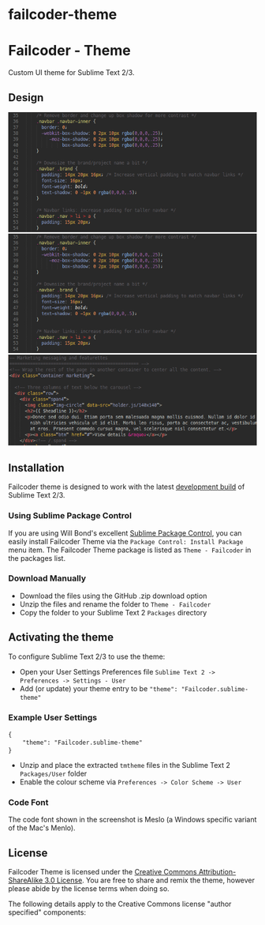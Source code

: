 failcoder-theme
===============

# Failcoder - Theme

Custom UI theme for Sublime Text 2/3.

## Design

![Failcoder Theme JS](https://github.com/failcoder/failcoder-theme/blob/master/Screens/failcoder-theme-css.png)
![Failcoder Theme CSS](https://github.com/failcoder/failcoder-theme/blob/master/Screens/failcoder-theme-css.png)
![Failcoder Theme HTML](https://github.com/failcoder/failcoder-theme/blob/master/Screens/failcoder-theme-html.png)

## Installation

Failcoder theme is designed to work with the latest [development build](http://www.sublimetext.com/dev) of Sublime Text 2/3.

### Using Sublime Package Control

If you are using Will Bond's excellent [Sublime Package Control](http://wbond.net/sublime_packages/package_control), you can easily install Failcoder Theme via the `Package Control: Install Package` menu item. The Failcoder Theme package is listed as `Theme - Failcoder` in the packages list.

### Download Manually

* Download the files using the GitHub .zip download option
* Unzip the files and rename the folder to `Theme - Failcoder`
* Copy the folder to your Sublime Text 2 `Packages` directory

## Activating the theme

To configure Sublime Text 2/3 to use the theme:

* Open your User Settings Preferences file `Sublime Text 2 -> Preferences -> Settings - User`
* Add (or update) your theme entry to be `"theme": "Failcoder.sublime-theme"`

### Example User Settings

    {
        "theme": "Failcoder.sublime-theme"
    }

* Unzip and place the extracted `tmtheme` files in the Sublime Text 2 `Packages/User` folder
* Enable the colour scheme via `Preferences -> Color Scheme -> User`

### Code Font

The code font shown in the screenshot is Meslo (a Windows specific variant of the Mac's Menlo).

## License

Failcoder Theme is licensed under the [Creative Commons Attribution-ShareAlike 3.0 License](http://creativecommons.org/licenses/by-sa/3.0/). You are free to share and remix the theme, however please abide by the license terms when doing so. 

The following details apply to the Creative Commons license "author specified" components: